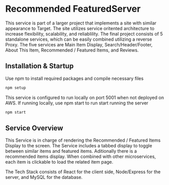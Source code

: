 # Recommended FeaturedServer

This service is part of a larger project that implements a site with similar appearance to Target. The site utilizes service oritented architecture to increase flexibility, scalability, and reliablility. The final project consists of 5 standalone services, which can be easily combined utilizing a reverse Proxy. The five services are Main Item Display, Search/Header/Footer, About This Item, Recommended / Featured Items, and Reviews.

## Installation & Startup

Use npm to install required packages and compile necessary files

```zsh
npm setup
```

This service is configured to run locally on port 5001 when not deployed on AWS.
If running locally, use npm start to run start running the server

```zsh
npm start
```

## Service Overview

This Service is in charge of rendering the Recommended / Featured Items Display to the screen. The Service includes a tabbed display to toggle between similar items and featured items. Aditionally there is a recommended items display. When combined with other microservices, each item is clickable to load the related item page.

The Tech Stack consists of React for the client side, Node/Express for the server, and MySQL for the database.
